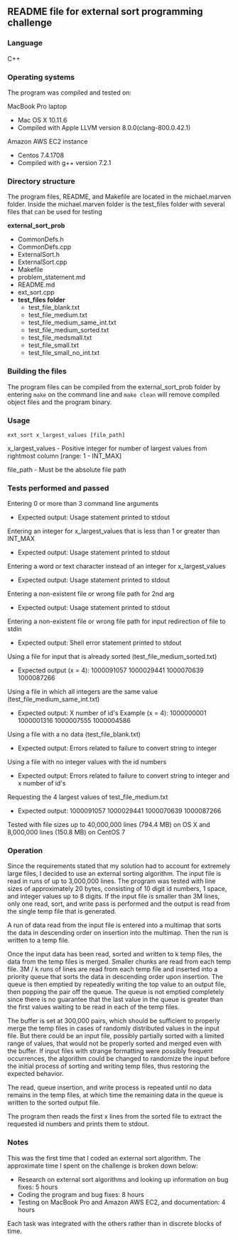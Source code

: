 ## README file for external sort programming challenge

### Language

C++

### Operating systems

The program was compiled and tested on:

MacBook Pro laptop
 - Mac OS X 10.11.6
 - Compiled with Apple LLVM version 8.0.0(clang-800.0.42.1)

Amazon AWS EC2 instance
 - Centos 7.4.1708
 - Compiled with g++ version 7.2.1

### Directory structure

The program files, README, and Makefile are located in the michael.marven folder. Inside the michael.marven folder is the test_files folder with several files that can be used for testing

**external_sort_prob**
  - CommonDefs.h
  - CommonDefs.cpp
  - ExternalSort.h
  - ExternalSort.cpp
  - Makefile
  - problem_statement.md
  - README.md
  - ext_sort.cpp
  - **test_files folder**
    - test_file_blank.txt
    - test_file_medium.txt
    - test_file_medium_same_int.txt
    - test_file_medium_sorted.txt
    - test_file_medsmall.txt
    - test_file_small.txt
    - test_file_small_no_int.txt

### Building the files

The program files can be compiled from the external_sort_prob folder by entering `make` on the command line and `make clean` will remove compiled object files and the program binary.

### Usage

`ext_sort x_largest_values [file_path]`

x_largest_values - Positive integer for number of largest values from rightmost column [range: 1 - INT_MAX]

file_path        - Must be the absolute file path

### Tests performed and passed

Entering 0 or more than 3 command line arguments
 - Expected output: Usage statement printed to stdout

Entering an integer for x_largest_values that is less than 1 or greater than INT_MAX
 - Expected output: Usage statement printed to stdout

Entering a word or text character instead of an integer for x_largest_values
 - Expected output: Usage statement printed to stdout

Entering a non-existent file or wrong file path for 2nd arg
 - Expected output: Usage statement printed to stdout

Entering a non-existent file or wrong file path for input redirection of file to stdin
 - Expected output: Shell error statement printed to stdout

Using a file for input that is already sorted (test_file_medium_sorted.txt)
 - Expected output (x = 4):
   1000091057
   1000029441
   1000070639
   1000087266

Using a file in which all integers are the same value (test_file_medium_same_int.txt)
 - Expected output: X number of id's 
   Example (x = 4):
   1000000001
   1000001316
   1000007555
   1000004586

Using a file with a no data (test_file_blank.txt)
 - Expected output: Errors related to failure to convert string to integer

Using a file with no integer values with the id numbers
 - Expected output: Errors related to failure to convert string to integer and x number of id's

Requesting the 4 largest values of test_file_medium.txt
 - Expected output:
   1000091057
   1000029441
   1000070639
   1000087266

Tested with file sizes up to 40,000,000 lines (794.4 MB) on OS X and 8,000,000 lines (150.8 MB) on CentOS 7

### Operation

Since the requirements stated that my solution had to account for extremely large files, I decided to use an external sorting algorithm. The input file is read in runs of up to 3,000,000 lines. The program was tested with line sizes of approximately 20 bytes, consisting of 10 digit id numbers, 1 space, and integer values up to 8 digits. If the input file is smaller than 3M lines, only one read, sort, and write pass is performed and the output is read from the single temp file that is generated.

A run of data read from the input file is entered into a multimap that sorts the data in descending order on insertion into the multimap. Then the run is written to a temp file.

Once the input data has been read, sorted and written to k temp files, the data from the temp files is merged. Smaller chunks are read from each temp file. 3M / k runs of lines are read from each temp file and inserted into a priority queue that sorts the data in descending order upon insertion. The queue is then emptied by repeatedly writing the top value to an output file, then popping the pair off the queue. The queue is not emptied completely since there is no guarantee that the last value in the queue is greater than the first values waiting to be read in each of the temp files. 

The buffer is set at 300,000 pairs, which should be sufficient to properly merge the temp files in cases of randomly distributed values in the input file. But there could be an input file, possibly partially sorted with a limited range of values, that would not be properly sorted and merged even with the buffer. If input files with strange formatting were possibly frequent occurrences, the algorithm could be changed to randomize the input before the initial process of sorting and writing temp files, thus restoring the expected behavior.

The read, queue insertion, and write process is repeated until no data remains in the temp files, at which time the remaining data in the queue is written to the sorted output file.

The program then reads the first x lines from the sorted file to extract the requested id numbers and prints them to stdout.

### Notes

This was the first time that I coded an external sort algorithm. The approximate time I spent on the challenge is broken down below:

  - Research on external sort algorithms and looking up information on bug fixes: 5 hours
  - Coding the program and bug fixes: 8 hours
  - Testing on MacBook Pro and Amazon AWS EC2, and documentation: 4 hours

Each task was integrated with the others rather than in discrete blocks of time.

